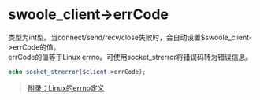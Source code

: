 # swoole_client->errCode

类型为int型。当connect/send/recv/close失败时，会自动设置$swoole_client->errCode的值。  
errCode的值等于Linux errno。可使用socket_strerror将错误码转为错误信息。

```php
echo socket_strerror($client->errCode);
```

> [附录：Linux的errno定义](/wiki/page/172.html)